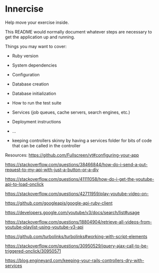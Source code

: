 # Innercise

Help move your exercise inside.


This README would normally document whatever steps are necessary to get the
application up and running.

Things you may want to cover:

* Ruby version

* System dependencies

* Configuration

* Database creation

* Database initialization

* How to run the test suite

* Services (job queues, cache servers, search engines, etc.)

* Deployment instructions

* ...

- keeping controllers skinny by having a services folder for bits of code that can be called in the controller

Resources:
https://github.com/Fullscreen/yt#configuring-your-app

https://stackoverflow.com/questions/38466844/how-do-i-send-a-put-request-to-my-api-with-just-a-button-or-a-div

https://stackoverflow.com/questions/41111058/how-do-i-get-the-youtube-api-to-load-onclick 

https://stackoverflow.com/questions/42711959/play-youtube-video-on-

https://github.com/googleapis/google-api-ruby-client

https://developers.google.com/youtube/v3/docs/search/list#usage

https://stackoverflow.com/questions/18804904/retrieve-all-videos-from-youtube-playlist-using-youtube-v3-api

https://github.com/turbolinks/turbolinks#working-with-script-elements

https://stackoverflow.com/questions/30950529/jquery-ajax-call-to-be-triggered-onclick/30950571

https://blog.engineyard.com/keeping-your-rails-controllers-dry-with-services